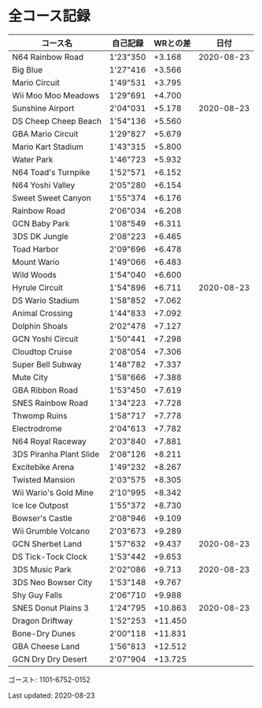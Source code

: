 # 全コース記録

|コース名|自己記録|WRとの差|日付
|--|--|--|--|
|N64 Rainbow Road|1'23"350|+3.168|2020-08-23|
|Big Blue|1'27"416|+3.566||
|Mario Circuit|1'49"531|+3.795||
|Wii Moo Moo Meadows|1'29"691|+4.700||
|Sunshine Airport|2'04"031|+5.178|2020-08-23|
|DS Cheep Cheep Beach|1'54"136|+5.560||
|GBA Mario Circuit|1'29"827|+5.679||
|Mario Kart Stadium|1'43"315|+5.800||
|Water Park|1'46"723|+5.932||
|N64 Toad's Turnpike|1'52"571|+6.152||
|N64 Yoshi Valley|2'05"280|+6.154||
|Sweet Sweet Canyon|1'55"374|+6.176||
|Rainbow Road|2'06"034|+6.208||
|GCN Baby Park|1'08"549|+6.311||
|3DS DK Jungle|2'08"223|+6.465||
|Toad Harbor|2'09"696|+6.478||
|Mount Wario|1'49"066|+6.483||
|Wild Woods|1'54"040|+6.600||
|Hyrule Circuit|1'54"896|+6.711|2020-08-23|
|DS Wario Stadium|1'58"852|+7.062||
|Animal Crossing|1'44"833|+7.092||
|Dolphin Shoals|2'02"478|+7.127||
|GCN Yoshi Circuit|1'50"441|+7.298||
|Cloudtop Cruise|2'08"054|+7.306||
|Super Bell Subway|1'48"782|+7.337||
|Mute City|1'58"666|+7.388||
|GBA Ribbon Road|1'53"450|+7.619||
|SNES Rainbow Road|1'34"223|+7.728||
|Thwomp Ruins|1'58"717|+7.778||
|Electrodrome|2'04"613|+7.782||
|N64 Royal Raceway|2'03"840|+7.881||
|3DS Piranha Plant Slide|2'08"126|+8.211||
|Excitebike Arena|1'49"232|+8.267||
|Twisted Mansion|2'03"575|+8.305||
|Wii Wario's Gold Mine|2'10"995|+8.342||
|Ice Ice Outpost|1'55"372|+8.730||
|Bowser's Castle|2'08"946|+9.109||
|Wii Grumble Volcano|2'03"673|+9.289||
|GCN Sherbet Land|1'57"632|+9.437|2020-08-23|
|DS Tick-Tock Clock|1'53"442|+9.653||
|3DS Music Park|2'02"086|+9.713|2020-08-23|
|3DS Neo Bowser City|1'53"148|+9.767||
|Shy Guy Falls|2'06"710|+9.988||
|SNES Donut Plains 3|1'24"795|+10.863|2020-08-23|
|Dragon Driftway|1'52"253|+11.450||
|Bone-Dry Dunes|2'00"118|+11.831||
|GBA Cheese Land|1'56"813|+12.512||
|GCN Dry Dry Desert|2'07"904|+13.725||

ゴースト: 1101-6752-0152

Last updated: 2020-08-23
